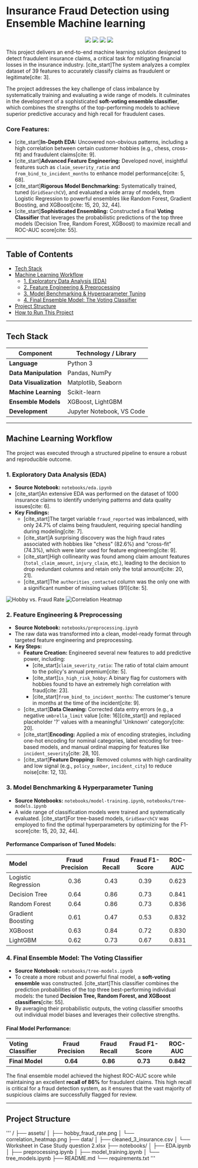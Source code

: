# Insurance Fraud Detection using Ensemble Machine learning

<p align="center">
  <img src="https://img.shields.io/badge/Python-3.9-blue.svg">
  <img src="https://img.shields.io/badge/ML%20Library-Scikit--learn-orange.svg">
  <img src="https://img.shields.io/badge/Ensemble%20Learning-Voting%20Classifier-blueviolet.svg">
  <img src="https://img.shields.io/badge/Problem-Classification-yellow.svg">
</p>

This project delivers an end-to-end machine learning solution designed to detect fraudulent insurance claims, a critical task for mitigating financial losses in the insurance industry. [cite_start]The system analyzes a complex dataset of 39 features to accurately classify claims as fraudulent or legitimate[cite: 3].

The project addresses the key challenge of class imbalance by systematically training and evaluating a wide range of models. It culminates in the development of a sophisticated **soft-voting ensemble classifier**, which combines the strengths of the top-performing models to achieve superior predictive accuracy and high recall for fraudulent cases.

### Core Features:
* [cite_start]**In-Depth EDA:** Uncovered non-obvious patterns, including a high correlation between certain customer hobbies (e.g., chess, cross-fit) and fraudulent claims[cite: 9].
* [cite_start]**Advanced Feature Engineering:** Developed novel, insightful features such as `claim_severity_ratio` and `from_bind_to_incident_months` to enhance model performance[cite: 5, 68].
* [cite_start]**Rigorous Model Benchmarking:** Systematically trained, tuned (`GridSearchCV`), and evaluated a wide array of models, from Logistic Regression to powerful ensembles like Random Forest, Gradient Boosting, and XGBoost[cite: 15, 20, 32, 44].
* [cite_start]**Sophisticated Ensembling:** Constructed a final **Voting Classifier** that leverages the probabilistic predictions of the top three models (Decision Tree, Random Forest, XGBoost) to maximize recall and ROC-AUC score[cite: 55].

---

## Table of Contents
- [Tech Stack](#tech-stack)
- [Machine Learning Workflow](#machine-learning-workflow)
  - [1. Exploratory Data Analysis (EDA)](#1-exploratory-data-analysis-eda)
  - [2. Feature Engineering & Preprocessing](#2-feature-engineering--preprocessing)
  - [3. Model Benchmarking & Hyperparameter Tuning](#3-model-benchmarking--hyperparameter-tuning)
  - [4. Final Ensemble Model: The Voting Classifier](#4-final-ensemble-model-the-voting-classifier)
- [Project Structure](#project-structure)
- [How to Run This Project](#how-to-run-this-project)

---

## Tech Stack

| Component             | Technology / Library                                       |
| --------------------- | ---------------------------------------------------------- |
| **Language** | Python 3                                                   |
| **Data Manipulation** | Pandas, NumPy                                              |
| **Data Visualization**| Matplotlib, Seaborn                                        |
| **Machine Learning** | Scikit-learn                                               |
| **Ensemble Models** | XGBoost, LightGBM                                          |
| **Development** | Jupyter Notebook, VS Code                                  |

---

## Machine Learning Workflow

The project was executed through a structured pipeline to ensure a robust and reproducible outcome.

### 1. Exploratory Data Analysis (EDA)
* **Source Notebook:** `notebooks/eda.ipynb`
* [cite_start]An extensive EDA was performed on the dataset of 1000 insurance claims to identify underlying patterns and data quality issues[cite: 6].
* **Key Findings:**
    * [cite_start]The target variable `fraud_reported` was imbalanced, with only 24.7% of claims being fraudulent, requiring special handling during modeling[cite: 7].
    * [cite_start]A surprising discovery was the high fraud rates associated with hobbies like "chess" (82.6%) and "cross-fit" (74.3%), which were later used for feature engineering[cite: 9].
    * [cite_start]High collinearity was found among claim amount features (`total_claim_amount`, `injury_claim`, etc.), leading to the decision to drop redundant columns and retain only the total amount[cite: 20, 21].
    * [cite_start]The `authorities_contacted` column was the only one with a significant number of missing values (91)[cite: 5].

![Hobby vs. Fraud Rate](assets/hobby_fraud_rate.png)
![Correlation Heatmap](assets/correlation_heatmap.png)

### 2. Feature Engineering & Preprocessing
* **Source Notebook:** `notebooks/preprocessing.ipynb`
* The raw data was transformed into a clean, model-ready format through targeted feature engineering and preprocessing.
* **Key Steps:**
    * **Feature Creation:** Engineered several new features to add predictive power, including:
        * [cite_start]`claim_severity_ratio`: The ratio of total claim amount to the policy's annual premium[cite: 5].
        * [cite_start]`is_high_risk_hobby`: A binary flag for customers with hobbies found to have an extremely high correlation with fraud[cite: 23].
        * [cite_start]`from_bind_to_incident_months`: The customer's tenure in months at the time of the incident[cite: 9].
    * [cite_start]**Data Cleaning:** Corrected data entry errors (e.g., a negative `umbrella_limit` value [cite: 16][cite_start]) and replaced placeholder '?' values with a meaningful 'Unknown' category[cite: 20].
    * [cite_start]**Encoding:** Applied a mix of encoding strategies, including one-hot encoding for nominal categories, label encoding for tree-based models, and manual ordinal mapping for features like `incident_severity`[cite: 28, 10].
    * [cite_start]**Feature Dropping:** Removed columns with high cardinality and low signal (e.g., `policy_number`, `incident_city`) to reduce noise[cite: 12, 13].

### 3. Model Benchmarking & Hyperparameter Tuning
* **Source Notebooks:** `notebooks/model-training.ipynb`, `notebooks/tree-models.ipynb`
* A wide range of classification models were trained and systematically evaluated. [cite_start]For tree-based models, `GridSearchCV` was employed to find the optimal hyperparameters by optimizing for the F1-score[cite: 15, 20, 32, 44].

#### Performance Comparison of Tuned Models:

| Model                 | Fraud Precision | Fraud Recall | Fraud F1-Score | ROC-AUC |
| :-------------------- | :-------------: | :----------: | :------------: | :-----: |
| Logistic Regression   |      0.36       |     0.43     |      0.39      |  0.623  |
| Decision Tree         |      0.64       |     0.86     |      0.73      |  0.841  |
| Random Forest         |      0.64       |     0.86     |      0.73      |  0.836  |
| Gradient Boosting     |      0.61       |     0.47     |      0.53      |  0.832  |
| XGBoost               |      0.63       |     0.84     |      0.72      |  0.830  |
| LightGBM              |      0.62       |     0.73     |      0.67      |  0.831  |

### 4. Final Ensemble Model: The Voting Classifier
* **Source Notebook:** `notebooks/tree-models.ipynb`
* To create a more robust and powerful final model, a **soft-voting ensemble** was constructed. [cite_start]This classifier combines the prediction probabilities of the top three best-performing individual models: the tuned **Decision Tree, Random Forest, and XGBoost classifiers**[cite: 55].
* By averaging their probabilistic outputs, the voting classifier smooths out individual model biases and leverages their collective strengths.

#### Final Model Performance:

| Voting Classifier | Fraud Precision | Fraud Recall | Fraud F1-Score | ROC-AUC |
| :--- | :---: | :---: | :---: | :---: |
| **Final Model** | **0.64** | **0.86** | **0.73** | **0.842** |

The final ensemble model achieved the highest ROC-AUC score while maintaining an excellent **recall of 86%** for fraudulent claims. This high recall is critical for a fraud detection system, as it ensures that the vast majority of suspicious claims are successfully flagged for review.

---

## Project Structure

'''
/
├── assets/
│   ├── hobby_fraud_rate.png
│   └── correlation_heatmap.png
├── data/
│   ├── cleaned_3_insurance.csv
│   └── Worksheet in Case Study question 2.xlsx
├── notebooks/
│   ├── EDA.ipynb
│   ├── preprocessing.ipynb
│   ├── model_training.ipynb
│   └── tree_models.ipynb
├── README.md
└── requirements.txt
'''